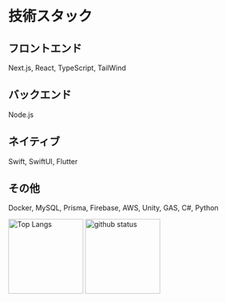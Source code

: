 
# 技術スタック
## フロントエンド
Next.js, React, TypeScript, TailWind

## バックエンド
Node.js
## ネイティブ
Swift, SwiftUI, Flutter

## その他
Docker, MySQL, Prisma, Firebase, AWS, Unity, GAS, C#, Python

<p align="left"> 
  <img alt="Top Langs" height="150px" src="https://github-readme-stats.vercel.app/api/top-langs/?username=haseaki-poip&layout=compact&show_icons=true&theme=onedark" />
  <img alt="github status" height="150px" src="https://github-readme-stats.vercel.app/api?username=haseaki-poip&theme=onedark&show_icons=ture" />
</p>
